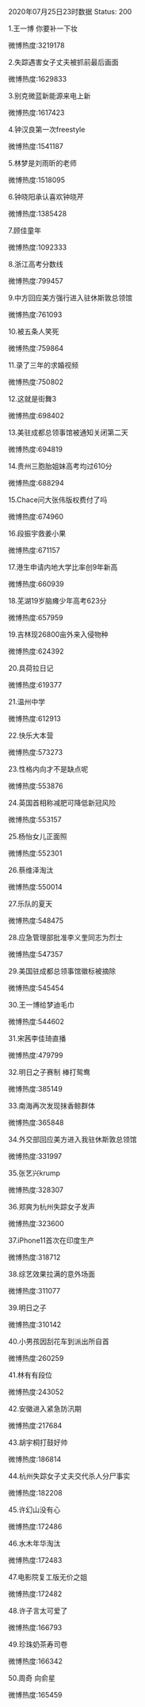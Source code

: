 2020年07月25日23时数据
Status: 200

1.王一博 你要补一下妆

微博热度:3219178

2.失踪遇害女子丈夫被抓前最后画面

微博热度:1629833

3.别克微蓝新能源来电上新

微博热度:1617423

4.钟汉良第一次freestyle

微博热度:1541187

5.林梦是刘雨昕的老师

微博热度:1518095

6.钟晓阳承认喜欢钟晓芹

微博热度:1385428

7.顾佳童年

微博热度:1092333

8.浙江高考分数线

微博热度:799457

9.中方回应美方强行进入驻休斯敦总领馆

微博热度:761093

10.被五条人笑死

微博热度:759864

11.录了三年的求婚视频

微博热度:750802

12.这就是街舞3

微博热度:698402

13.美驻成都总领事馆被通知关闭第二天

微博热度:694819

14.贵州三胞胎姐妹高考均过610分

微博热度:688294

15.Chace问大张伟版权费付了吗

微博热度:674960

16.段振宇救姜小果

微博热度:671157

17.港生申请内地大学比率创9年新高

微博热度:660939

18.芜湖19岁脑瘫少年高考623分

微博热度:657959

19.吉林现26800亩外来入侵物种

微博热度:624392

20.具荷拉日记

微博热度:619377

21.温州中学

微博热度:612913

22.快乐大本营

微博热度:573273

23.性格内向才不是缺点呢

微博热度:553876

24.英国首相称减肥可降低新冠风险

微博热度:553157

25.杨怡女儿正面照

微博热度:552301

26.蔡维泽淘汰

微博热度:550014

27.乐队的夏天

微博热度:548475

28.应急管理部批准李义奎同志为烈士

微博热度:547357

29.美国驻成都总领事馆徽标被摘除

微博热度:545454

30.王一博给梦迪毛巾

微博热度:544602

31.宋茜李佳琦直播

微博热度:479799

32.明日之子赛制 棒打鸳鸯

微博热度:385149

33.南海再次发现抹香鲸群体

微博热度:365848

34.外交部回应美方进入我驻休斯敦总领馆

微博热度:331997

35.张艺兴krump

微博热度:328307

36.郑爽为杭州失踪女子发声

微博热度:323600

37.iPhone11首次在印度生产

微博热度:318712

38.综艺效果拉满的意外场面

微博热度:311077

39.明日之子

微博热度:310142

40.小男孩因刮花车到派出所自首

微博热度:260259

41.林有有段位

微博热度:243052

42.安徽进入紧急防汛期

微博热度:217684

43.胡宇桐打鼓好帅

微博热度:186814

44.杭州失踪女子丈夫交代杀人分尸事实

微博热度:182208

45.许幻山没有心

微博热度:172486

46.水木年华淘汰

微博热度:172483

47.电影院复工版无价之姐

微博热度:172482

48.许子言太可爱了

微博热度:166793

49.珍珠奶茶寿司卷

微博热度:166342

50.周奇 向俞星

微博热度:165459


